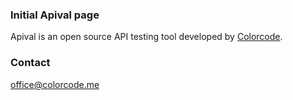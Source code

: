 ### Initial Apival page

Apival is an open source API testing tool developed by [Colorcode](https://www.colorcode.me).

### Contact

office@colorcode.me
